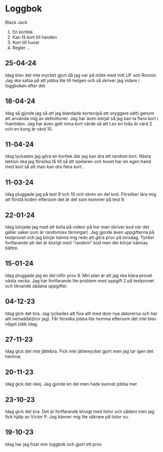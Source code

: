 Loggbok
==================

Black Jack

1. En kortlek
2. Kan få kort till handen
3. Kort till huset
4. Regler ...

25-04-24
------------------
Idag blev det inte mycket gjort då jag var på möte med mitt UF och Ronnie. Jag ska satsa på att jobba lite till helgen och så skriver jag vidare i loggboken efter det. 

18-04-24
------------------
Idag så gjorde jag så att jag blandade korten(på ett snyggare sätt) genom att använda mig av definitioner. Jag har även börjat så jag kan ta flera kort i framtiden. Jag har även gett mina kort värde så att t.ex en tvåa är värd 2 och en kung är värd 10. 

11-04-24
------------------
Idag lyckades jag göra en kortlek där jag kan dra ett random kort. Nästa lektion ska jag försöka få till så att spelaren och huset har en egen hand med kort så att man kan dra flera kort. 

11-03-24
------------------
Idag pluggade jag på test 9 och 10 och skrev en del kod. Försöker lära mig att förstå koden eftersom det är det som kommer på test 9. 

22-01-24
------------------
Idag började jag med att kolla på videor på hur man skriver kod när det gäller saker som är random(ex tärningar). Jag gjorde även uppgifterna på testprovet och jag börjar känna mig redo att göra prov på torsdag. Tycker fortfarande att det är klurigt med "random" kod men det börjar kännas bättre.

15-01-24
------------------
Idag pluggade jag en del inför prov 8. Min plan är att jag ska klara provet nästa vecka. Jag har fortfarande lite problem med uppgift 2 på testprovet och liknande sådana uppgifter. 

04-12-23
------------------
Idag gick det bra.
Jag lyckades att fixa allt med dom nya datorerna och har allt nerladdat(tror jag).
Får försöka jobba lite hemma eftersom det inte blev något jobb idag. 

27-11-23
------------------
Idag gick det inte jättebra.
Fick inte jättemycket gjort men jag tar igen det hemma.

20-11-23
------------------
Idag gick det okej.
Jag gjorde en del men hade kunnat jobba mer

23-10-23
------------------
Idag gick det bra.
Det är fortfarande klruigt med listor och sådant men jag fick hjälp av Victor P.
Jag känner mig lite säkrare på listor nu.

19-10-23
------------------
Idag har jag fixat min loggbok och gjort ett prov


